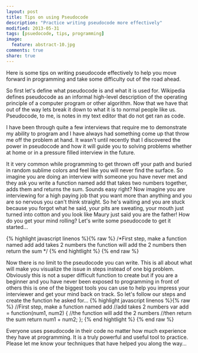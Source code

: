 ```yaml
---
layout: post
title: Tips on using Pseudocode
description: "Practice writing pseudocode more effectively"
modified: 2013-05-31
tags: [psuedocode, tips, programming]
image:
  feature: abstract-10.jpg
comments: true
share: true
---
```


Here is some tips on writing pseudocode effectively to help you move forward in programming and take some difficulty out of the road ahead.

So first let's define what pseudocode is and what it is used for. Wikipedia defines pseudocode as an informal high-level description of the operating principle of a computer program or other algorithm. Now that we have that out of the way lets break it down to what it is to normal people like us. Pseudocode, to me, is notes in my text editor that do not get ran as code.

I have been through quite a few interviews that require me to demonstrate my ability to program and I have always had something come up that throw me off the problem at hand. It wasn't until recently that I discovered the power in pseudocode and how it will guide you to solving problems whether at home or in a pressure filled interview in the future.

It it very common while programming to get thrown off your path and buried in random sublime colors and feel like you will never find the surface. So imagine you are doing an interview with someone you have never met and they ask you write a function named add that takes two numbers together, adds them and returns the sum. Sounds easy right? Now imagine you are interviewing for a high paying job that you want more than anything and you are so nervous you can't think straight. So he's waiting and you are stuck because you forgot what he said, your pits are sweating, your mouth just turned into cotton and you look like Maury just said you are the father! How do you get your mind rolling? Let's write some pseudocode to get it started...


{% highlight javascript linenos %}{% raw %}
/*First step, make a function named add
  add takes 2 numbers
  the function will add the 2 numbers
  then return the sum
*/
{% end hightlight %} {% end raw %}

Now there is no limit to the pseudocode you can write. This is all about what will make you visualize the issue in steps instead of one big problem. Obviously this is not a super difficult function to create but if you are a beginner and you have never been exposed to programming in front of others this is one of the biggest tools you can use to help you impress your interviewer and get your mind back on track. So let's follow our steps and create the function he asked for...
{% highlight javascript linenos %}{% raw %}
//First step, make a function named add
//add takes 2 numbers
var add = function(num1, num2) {
//the function will add the 2 numbers
//then return the sum
  return num1 + num2;
};
{% end hightlight %} {% end raw %}

Everyone uses pseudocode in their code no matter how much experience they have at programming. It is a truly powerful and useful tool to practice. Please let me know your techniques that have helped you along the way...


